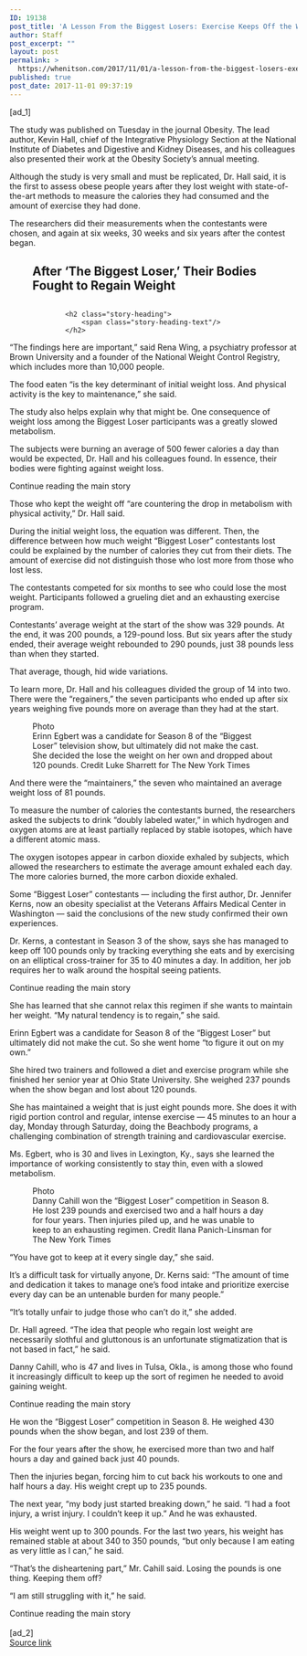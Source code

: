 ```yaml
---
ID: 19138
post_title: 'A Lesson From the Biggest Losers: Exercise Keeps Off the Weight'
author: Staff
post_excerpt: ""
layout: post
permalink: >
  https://whenitson.com/2017/11/01/a-lesson-from-the-biggest-losers-exercise-keeps-off-the-weight/
published: true
post_date: 2017-11-01 09:37:19
---
```

 [ad_1]
<br><div>
        <p class="story-body-text story-content" data-para-count="292" data-total-count="1200" id="story-continues-3">The study was published on Tuesday in the journal Obesity. The lead author, Kevin Hall, chief of the Integrative Physiology Section at the National Institute of Diabetes and Digestive and Kidney Diseases, and his colleagues also presented their work at the Obesity Society’s annual meeting.</p><p class="story-body-text story-content" data-para-count="253" data-total-count="1453">Although the study is very small and must be replicated, Dr. Hall said, it is the first to assess obese people years after they lost weight with state-of-the-art methods to measure the calories they had consumed and the amount of exercise they had done.</p><p class="story-body-text story-content" data-para-count="144" data-total-count="1597">The researchers did their measurements when the contestants were chosen, and again at six weeks, 30 weeks and six years after the contest began.</p><figure id="biggest-losers-promo" class="interactive interactive-embedded  limit-xsmall layout-small"><figcaption class="interactive-caption"><h2 class="interactive-headline">
            After ‘The Biggest Loser,’ Their Bodies Fought to Regain Weight        </h2>
            </figcaption><div class="interactive-graphic">
                <div id="g-graphic-series">
    <article class="story theme-summary"><div class="thumbWide">
                <img src="https://static01.nyt.com/images/2016/04/29/science/02BIGGESTLOSER/02BIGGESTLOSER-master315.jpg" alt=""/></div>

            <h2 class="story-heading">
                <span class="story-heading-text"/>
            </h2>
</article></div>

</div>
    
    
</figure><p class="story-body-text story-content" data-para-count="192" data-total-count="1789">“The findings here are important,” said Rena Wing, a psychiatry professor at Brown University and a founder of the National Weight Control Registry, which includes more than 10,000 people.</p><p class="story-body-text story-content" data-para-count="126" data-total-count="1915">The food eaten “is the key determinant of initial weight loss. And physical activity is the key to maintenance,” she said.</p><p class="story-body-text story-content" data-para-count="148" data-total-count="2063">The study also helps explain why that might be. One consequence of weight loss among the Biggest Loser participants was a greatly slowed metabolism.</p><p class="story-body-text story-content" data-para-count="183" data-total-count="2246">The subjects were burning an average of 500 fewer calories a day than would be expected, Dr. Hall and his colleagues found. In essence, their bodies were fighting against weight loss.</p><div id="story-ad-2" class="story-ad ad ad-placeholder nocontent robots-nocontent ">
    
Continue reading the main story
</div>
<p class="story-body-text story-content" data-para-count="112" data-total-count="2358" id="story-continues-4">Those who kept the weight off “are countering the drop in metabolism with physical activity,” Dr. Hall said.</p><p class="story-body-text story-content" data-para-count="302" data-total-count="2660">During the initial weight loss, the equation was different. Then, the difference between how much weight “Biggest Loser” contestants lost could be explained by the number of calories they cut from their diets. The amount of exercise did not distinguish those who lost more from those who lost less.</p><p class="story-body-text story-content" data-para-count="152" data-total-count="2812">The contestants competed for six months to see who could lose the most weight. Participants followed a grueling diet and an exhausting exercise program.</p><p class="story-body-text story-content" data-para-count="246" data-total-count="3058">Contestants’ average weight at the start of the show was 329 pounds. At the end, it was 200 pounds, a 129-pound loss. But six years after the study ended, their average weight rebounded to 290 pounds, just 38 pounds less than when they started.</p><p class="story-body-text story-content" data-para-count="42" data-total-count="3100">That average, though, hid wide variations.</p><p class="story-body-text story-content" data-para-count="225" data-total-count="3325">To learn more, Dr. Hall and his colleagues divided the group of 14 into two. There were the “regainers,” the seven participants who ended up after six years weighing five pounds more on average than they had at the start.</p><figure id="media-100000005524986" class="media photo embedded layout-large-vertical media-100000005524986" data-media-action="modal" itemprop="associatedMedia" itemscope="" itemid="https://static01.nyt.com/images/2017/11/01/us/01LOSER2/31LOSER2-blog427.jpg" itemtype="http://schema.org/ImageObject" aria-label="media" role="group"><span class="visually-hidden">Photo</span>
    <div class="image">
            <img src="https://static01.nyt.com/images/2017/11/01/us/01LOSER2/31LOSER2-blog427.jpg" alt="" class="media-viewer-candidate" data-mediaviewer-src="https://static01.nyt.com/images/2017/11/01/us/01LOSER2/31LOSER2-superJumbo.jpg" data-mediaviewer-caption="Erinn Egbert was a candidate for Season 8 of the &ldquo;Biggest Loser&rdquo; television show, but ultimately did not make the cast. She decided the lose the weight on her own and dropped about 120 pounds." data-mediaviewer-credit="Luke Sharrett for The New York Times" itemprop="url" itemid="https://static01.nyt.com/images/2017/11/01/us/01LOSER2/31LOSER2-blog427.jpg"/><meta itemprop="height" content="640"/><meta itemprop="width" content="427"/></div>
        <figcaption class="caption" itemprop="caption description"><span class="caption-text">Erinn Egbert was a candidate for Season 8 of the “Biggest Loser” television show, but ultimately did not make the cast. She decided the lose the weight on her own and dropped about 120 pounds.</span>
                        <span class="credit" itemprop="copyrightHolder">
            <span class="visually-hidden">Credit</span>
            Luke Sharrett for The New York Times        </span>
            </figcaption></figure><p class="story-body-text story-content" data-para-count="99" data-total-count="3424">And there were the “maintainers,” the seven who maintained an average weight loss of 81 pounds.</p><p class="story-body-text story-content" data-para-count="252" data-total-count="3676">To measure the number of calories the contestants burned, the researchers asked the subjects to drink “doubly labeled water,” in which hydrogen and oxygen atoms are at least partially replaced by stable isotopes, which have a different atomic mass.</p><p class="story-body-text story-content" data-para-count="203" data-total-count="3879">The oxygen isotopes appear in carbon dioxide exhaled by subjects, which allowed the researchers to estimate the average amount exhaled each day. The more calories burned, the more carbon dioxide exhaled.</p>

<p class="story-body-text story-content" data-para-count="242" data-total-count="4121">Some “Biggest Loser” contestants — including the first author, Dr. Jennifer Kerns, now an obesity specialist at the Veterans Affairs Medical Center in Washington — said the conclusions of the new study confirmed their own experiences.</p><p class="story-body-text story-content" data-para-count="285" data-total-count="4406">Dr. Kerns, a contestant in Season 3 of the show, says she has managed to keep off 100 pounds only by tracking everything she eats and by exercising on an elliptical cross-trainer for 35 to 40 minutes a day. In addition, her job requires her to walk around the hospital seeing patients.</p><div id="story-ad-3" class="story-ad ad ad-placeholder nocontent robots-nocontent ">
    
Continue reading the main story
</div>
<p class="story-body-text story-content" data-para-count="137" data-total-count="4543" id="story-continues-5">She has learned that she cannot relax this regimen if she wants to maintain her weight. “My natural tendency is to regain,” she said.</p><p class="story-body-text story-content" data-para-count="156" data-total-count="4699">Erinn Egbert was a candidate for Season 8 of the “Biggest Loser” but ultimately did not make the cut. So she went home “to figure it out on my own.”</p><p class="story-body-text story-content" data-para-count="194" data-total-count="4893">She hired two trainers and followed a diet and exercise program while she finished her senior year at Ohio State University. She weighed 237 pounds when the show began and lost about 120 pounds.</p><p class="story-body-text story-content" data-para-count="292" data-total-count="5185">She has maintained a weight that is just eight pounds more. She does it with rigid portion control and regular, intense exercise — 45 minutes to an hour a day, Monday through Saturday, doing the Beachbody programs, a challenging combination of strength training and cardiovascular exercise.</p><p class="story-body-text story-content" data-para-count="151" data-total-count="5336">Ms. Egbert, who is 30 and lives in Lexington, Ky., says she learned the importance of working consistently to stay thin, even with a slowed metabolism.</p><figure id="media-100000005525707" class="media photo embedded layout-large-horizontal media-100000005525707 ratio-tall" data-media-action="modal" itemprop="associatedMedia" itemscope="" itemid="https://static01.nyt.com/images/2017/11/01/us/01LOSER3/01LOSER3-master675.jpg" itemtype="http://schema.org/ImageObject" aria-label="media" role="group"><span class="visually-hidden">Photo</span>
    <div class="image">
            <img src="https://static01.nyt.com/images/2017/11/01/us/01LOSER3/01LOSER3-master675.jpg" alt="" class="media-viewer-candidate" data-mediaviewer-src="https://static01.nyt.com/images/2017/11/01/us/01LOSER3/01LOSER3-superJumbo.jpg" data-mediaviewer-caption="Danny Cahill won the “Biggest Loser” competition in Season 8. He lost 239 pounds and exercised two and a half hours a day for four years. Then injuries piled up, and he was unable to keep to an exhausting regimen." data-mediaviewer-credit="Ilana Panich-Linsman for The New York Times" itemprop="url" itemid="https://static01.nyt.com/images/2017/11/01/us/01LOSER3/01LOSER3-master675.jpg"/><meta itemprop="height" content="450"/><meta itemprop="width" content="675"/></div>
        <figcaption class="caption" itemprop="caption description"><span class="caption-text">Danny Cahill won the “Biggest Loser” competition in Season 8. He lost 239 pounds and exercised two and a half hours a day for four years. Then injuries piled up, and he was unable to keep to an exhausting regimen.</span>
                        <span class="credit" itemprop="copyrightHolder">
            <span class="visually-hidden">Credit</span>
            Ilana Panich-Linsman for The New York Times        </span>
            </figcaption></figure><p class="story-body-text story-content" data-para-count="60" data-total-count="5396">“You have got to keep at it every single day,” she said.</p><p class="story-body-text story-content" data-para-count="218" data-total-count="5614">It’s a difficult task for virtually anyone, Dr. Kerns said: “The amount of time and dedication it takes to manage one’s food intake and prioritize exercise every day can be an untenable burden for many people.”</p><p class="story-body-text story-content" data-para-count="72" data-total-count="5686">“It’s totally unfair to judge those who can’t do it,” she added.</p><p class="story-body-text story-content" data-para-count="175" data-total-count="5861">Dr. Hall agreed. “The idea that people who regain lost weight are necessarily slothful and gluttonous is an unfortunate stigmatization that is not based in fact,” he said.</p><p class="story-body-text story-content" data-para-count="167" data-total-count="6028">Danny Cahill, who is 47 and lives in Tulsa, Okla., is among those who found it increasingly difficult to keep up the sort of regimen he needed to avoid gaining weight.</p><div id="story-ad-4" class="story-ad ad ad-placeholder nocontent robots-nocontent ">
    
Continue reading the main story
</div>
<p class="story-body-text story-content" data-para-count="120" data-total-count="6148" id="story-continues-6">He won the “Biggest Loser” competition in Season 8. He weighed 430 pounds when the show began, and lost 239 of them.</p><p class="story-body-text story-content" data-para-count="114" data-total-count="6262">For the four years after the show, he exercised more than two and half hours a day and gained back just 40 pounds.</p><p class="story-body-text story-content" data-para-count="125" data-total-count="6387">Then the injuries began, forcing him to cut back his workouts to one and half hours a day. His weight crept up to 235 pounds.</p><p class="story-body-text story-content" data-para-count="155" data-total-count="6542">The next year, “my body just started breaking down,” he said. “I had a foot injury, a wrist injury. I couldn’t keep it up.” And he was exhausted.</p><p class="story-body-text story-content" data-para-count="185" data-total-count="6727">His weight went up to 300 pounds. For the last two years, his weight has remained stable at about 340 to 350 pounds, “but only because I am eating as very little as I can,” he said.</p><p class="story-body-text story-content" data-para-count="105" data-total-count="6832">“That’s the disheartening part,” Mr. Cahill said. Losing the pounds is one thing. Keeping them off?</p><p class="story-body-text story-content" data-para-count="45" data-total-count="6877">“I am still struggling with it,” he said.</p>Continue reading the main story
    </div>
<br>[ad_2]
<br><a href="https://www.nytimes.com/2017/10/31/health/biggest-losers-weight-loss.html?partner=rss&#038;emc=rss">Source link </a>